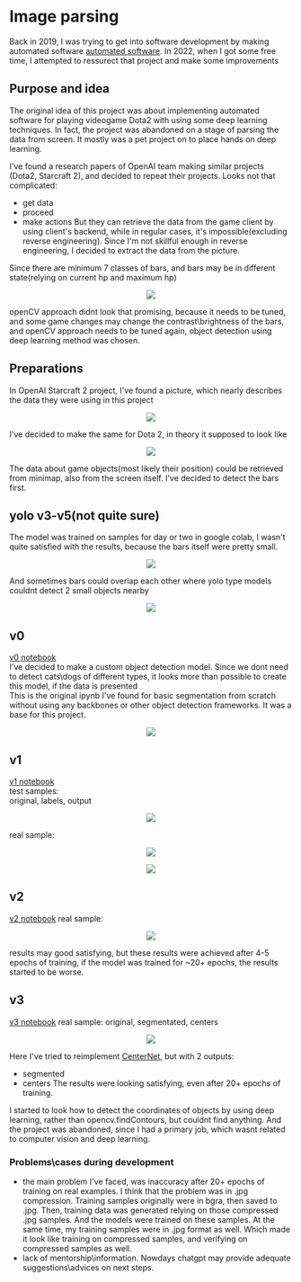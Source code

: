 # Image parsing
Back in 2019, I was trying to get into software development by making automated software [automated software](https://github.com/k1dnap/poe-bot). In 2022, when I got some free time, I attempted to ressurect that project and make some improvements

## Purpose and idea
The original idea of this project was about implementing automated software for playing videogame Dota2 with using some deep learning techniques.
In fact, the project was abandoned on a stage of parsing the data from screen. It mostly was a pet project on to place hands on deep learning.


I've found a research papers of OpenAI team making similar projects (Dota2, Starcraft 2), and decided to repeat their projects. Looks not that complicated:
- get data
- proceed
- make actions
But they can retrieve the data from the game client by using client's backend, while in regular cases, it's impossible(excluding reverse engineering). Since I'm not skillful enough in reverse engineering, I decided to extract the data from the picture. 

Since there are minimum 7 classes of bars, and bars may be in different state(relying on current hp and maximum hp)
<p align="center"><img src='readme/hero_hp_bar_differences.jpg' align="center"  ></p>
openCV approach didnt look that promising, because it needs to be tuned, and some game changes may change the contrast\brightness of the bars, and openCV approach needs to be tuned again, object detection using deep learning method was chosen.

## Preparations
In OpenAI Starcraft 2 project, I've found a picture, which nearly describes the data they were using in this project
<p align="center"><img src='readme/openai_starcraft.png' align="center"  ></p>

I've decided to make the same for Dota 2, in theory it supposed to look like
<p align="center"><img src='readme/screen_description.bmp' align="center"  ></p>

The data about game objects(most likely their position) could be retrieved from minimap, also from the screen itself. I've decided to detect the bars first. 

## yolo v3-v5(not quite sure)
The model was trained on samples for day or two in google colab, I wasn't quite satisfied with the results, because the bars itself were pretty small. 
<p align="center"><img src='readme/yolo.jpg' align="center"  ></p>

And sometimes bars could overlap each other where yolo type models couldnt detect 2 small objects nearby
<p align="center"><img src='readme/hovered.jpg' align="center"  ></p>

## v0
[v0 notebook](0_Circle_Detection_and_Localization.ipynb)  
I've decided to make a custom object detection model. Since we dont need to detect cats\dogs of different types, it looks more than possible to create this model, if the data is presented  
This is the original ipynb I've found for basic segmentation from scratch without using any backbones or other object detection frameworks. It was a base for this project.
<p align="center"><img src='readme/v0.bmp' align="center"  ></p>

## v1
[v1 notebook](screen_detection_v1.ipynb)  
test samples:  
original, labels, output  
<p align="center"><img src='readme/v1_test_samples.bmp' align="center"  ></p>
real sample:
<p align="center"><img src='readme/sample_light.jpg' align="center"  ></p>
<p align="center"><img src='readme/v1_real.bmp' align="center"  ></p>

## v2
[v2 notebook](screen_detection_v2.ipynb)
real sample:
<p align="center"><img src='readme/v2_real.bmp' align="center"  ></p>

results may good satisfying, but these results were achieved after 4-5 epochs of training, if the model was trained for ~20+ epochs, the results started to be worse. 

## v3
[v3 notebook](screen_detection_v3.ipynb)
real sample:
original, segmentated, centers

<p align="center"><img src='readme/v3_real.bmp' align="center"  ></p>

Here I've tried to reimplement [CenterNet](https://github.com/xingyizhou/CenterNet), but with 2 outputs:
- segmented
- centers
The results were looking satisfying, even after 20+ epochs of training.

I started to look how to detect the coordinates of objects by using deep learning, rather than opencv.findContours, but couldnt find anything. And the project was abandoned, since I had a primary job, which wasnt related to computer vision and deep learning.

### Problems\cases during development
- the main problem I've faced, was inaccuracy after 20+ epochs of training on real examples. I think that the problem was in .jpg compression. Training samples originally were in bgra, then saved to .jpg. Then, training data was generated relying on those compressed .jpg samples. And the models were trained on these samples. At the same time, my training samples were in .jpg format as well. Which made it look like training on compressed samples, and verifying on compressed samples as well.
- lack of mentorship\information. Nowdays chatgpt may provide adequate suggestions\advices on next steps.
